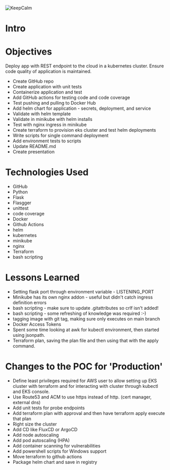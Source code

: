 ![KeepCalm](KeepCalm.PNG)

# Intro

# Objectives
Deploy app with REST endpoint to the cloud in a kubernetes cluster. Ensure code quality of application is maintained.
* Create GitHub repo
* Create application with unit tests
* Containerize application and test
* Add GitHub actions for testing code and code coverage
* Test pushing and pulling to Docker Hub
* Add helm chart for application - secrets, deployment, and service
* Validate with helm template
* Validate in minikube with helm installs
* Test with nginx ingress in minikube
* Create terraform to provision eks cluster and test helm deployments
* Write scripts for single command deployment
* Add environment tests to scripts
* Update README.md
* Create presentation

# Technologies Used
* GitHub
* Python
* Flask
* Flasgger
* unittest
* code coverage
* Docker
* Github Actions
* helm
* kubernetes
* minikube
* nginx
* Terraform
* bash scripting

# Lessons Learned
* Setting flask port through environment variable - LISTENING_PORT
* Minikube has its own nginx addon - useful but didn't catch ingress definition errors
* bash scripting - make sure to update .gitattributes so crlf isn't added!
* bash scripting - some refreshing of knowledge was required :-)
* tagging image with git tag, making sure only executes on main branch
* Docker Access Tokens
* Spent some time looking at awk for kubectl environment, then started using jsonpath.
* Terraform plan, saving the plan file and then using that with the apply command.

# Changes to the POC for 'Production'
* Define least privileges required for AWS user to allow setting up EKS cluster with terraform and for interacting with cluster through kubectl and EKS console.
* Use Route53 and ACM to use https instead of http. (cert manager, external dns)
* Add unit tests for probe endpoints
* Add terraform plan with approval and then have terraform apply execute that plan
* Right size the cluster
* Add CD like FluxCD or ArgoCD
* Add node autoscaling
* Add pod autoscaling (HPA)
* Add container scanning for vulnerabilities
* Add powershell scripts for Windows support
* Move terraform to github actions
* Package helm chart and save in registry

